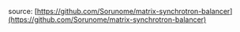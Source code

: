 source: [https://github.com/Sorunome/matrix-synchrotron-balancer](https://github.com/Sorunome/matrix-synchrotron-balancer)
